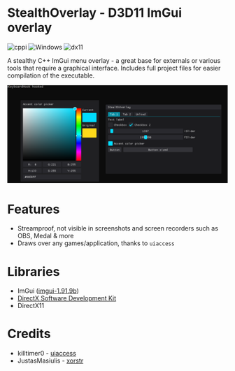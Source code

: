 
# StealthOverlay - D3D11 ImGui overlay
![cppi](https://img.shields.io/github/languages/top/nertigel/StealthOverlay) ![Windows](https://img.shields.io/badge/Windows-11-cyan) ![dx11](https://img.shields.io/badge/DirectX-11-red)

A stealthy C++ ImGui menu overlay - a great base for externals or various tools that require a graphical interface.
Includes full project files for easier compilation of the executable.

![demo](image.png)

# Features
- Streamproof, not visible in screenshots and screen recorders such as OBS, Medal & more
- Draws over any games/application, thanks to `uiaccess`

# Libraries
- ImGui ([imgui-1.91.9b](https://github.com/ocornut/imgui/tree/v1.91.9b))
- [DirectX Software Development Kit](https://www.microsoft.com/en-us/download/details.aspx?id=6812)
- DirectX11

# Credits
- killtimer0 - [uiaccess](https://github.com/killtimer0/uiaccess)
- JustasMasiulis - [xorstr](https://github.com/JustasMasiulis/xorstr)

